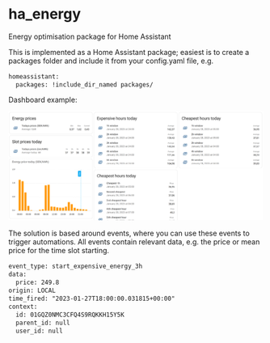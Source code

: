 # ha_energy
Energy optimisation package for Home Assistant

This is implemented as a Home Assistant package; easiest is to create a packages folder and include it from your config.yaml file, e.g.

```
homeassistant:
  packages: !include_dir_named packages/
```
Dashboard example:

 ![Dashboard example](/images/Energy_package_UI_example_1.png)


The solution is based around events, where you can use these events to trigger automations. All events contain relevant data, e.g. the price or mean price for the time slot starting.

```
event_type: start_expensive_energy_3h
data:
  price: 249.8
origin: LOCAL
time_fired: "2023-01-27T18:00:00.031815+00:00"
context:
  id: 01GQZ0NMC3CFQ4S9RQKKH15Y5K
  parent_id: null
  user_id: null
```

